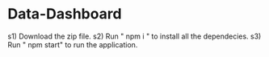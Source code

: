 # Data-Dashboard

s1) Download the zip file.
s2) Run " npm i " to install all the dependecies.
s3) Run " npm start" to run the application.

